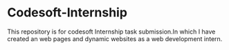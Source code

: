 # Codesoft-Internship
This repository is for codesoft Internship task submission.In which I have created an web pages and dynamic websites as a web development intern.
